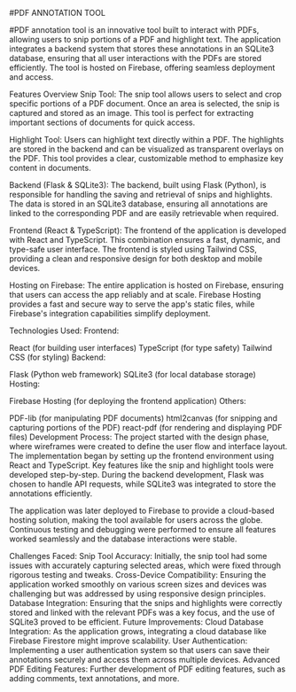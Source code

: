 #PDF ANNOTATION TOOL

#PDF annotation tool is an innovative tool built to interact with PDFs, allowing users to snip portions of a PDF and highlight text. The application integrates a backend system that stores these annotations in an SQLite3 database, ensuring that all user interactions with the PDFs are stored efficiently. The tool is hosted on Firebase, offering seamless deployment and access.

Features Overview
Snip Tool:
The snip tool allows users to select and crop specific portions of a PDF document. Once an area is selected, the snip is captured and stored as an image. This tool is perfect for extracting important sections of documents for quick access.

Highlight Tool:
Users can highlight text directly within a PDF. The highlights are stored in the backend and can be visualized as transparent overlays on the PDF. This tool provides a clear, customizable method to emphasize key content in documents.

Backend (Flask & SQLite3):
The backend, built using Flask (Python), is responsible for handling the saving and retrieval of snips and highlights. The data is stored in an SQLite3 database, ensuring all annotations are linked to the corresponding PDF and are easily retrievable when required.

Frontend (React & TypeScript):
The frontend of the application is developed with React and TypeScript. This combination ensures a fast, dynamic, and type-safe user interface. The frontend is styled using Tailwind CSS, providing a clean and responsive design for both desktop and mobile devices.

Hosting on Firebase:
The entire application is hosted on Firebase, ensuring that users can access the app reliably and at scale. Firebase Hosting provides a fast and secure way to serve the app's static files, while Firebase's integration capabilities simplify deployment.

Technologies Used:
Frontend:

React (for building user interfaces)
TypeScript (for type safety)
Tailwind CSS (for styling)
Backend:

Flask (Python web framework)
SQLite3 (for local database storage)
Hosting:

Firebase Hosting (for deploying the frontend application)
Others:

PDF-lib (for manipulating PDF documents)
html2canvas (for snipping and capturing portions of the PDF)
react-pdf (for rendering and displaying PDF files)
Development Process:
The project started with the design phase, where wireframes were created to define the user flow and interface layout. The implementation began by setting up the frontend environment using React and TypeScript. Key features like the snip and highlight tools were developed step-by-step. During the backend development, Flask was chosen to handle API requests, while SQLite3 was integrated to store the annotations efficiently.

The application was later deployed to Firebase to provide a cloud-based hosting solution, making the tool available for users across the globe. Continuous testing and debugging were performed to ensure all features worked seamlessly and the database interactions were stable.

Challenges Faced:
Snip Tool Accuracy: Initially, the snip tool had some issues with accurately capturing selected areas, which were fixed through rigorous testing and tweaks.
Cross-Device Compatibility: Ensuring the application worked smoothly on various screen sizes and devices was challenging but was addressed by using responsive design principles.
Database Integration: Ensuring that the snips and highlights were correctly stored and linked with the relevant PDFs was a key focus, and the use of SQLite3 proved to be efficient.
Future Improvements:
Cloud Database Integration: As the application grows, integrating a cloud database like Firebase Firestore might improve scalability.
User Authentication: Implementing a user authentication system so that users can save their annotations securely and access them across multiple devices.
Advanced PDF Editing Features: Further development of PDF editing features, such as adding comments, text annotations, and more.

